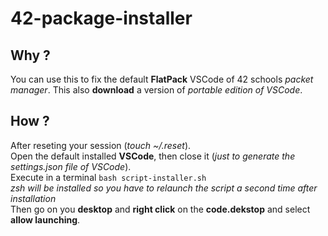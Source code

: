 # 42-package-installer

## Why ?
You can use this to fix the default **FlatPack** VSCode of 42 schools *packet manager*.
This also **download** a version of *portable edition of VSCode*.

## How ?
After reseting your session (*touch ~/.reset*).<br />
Open the default installed **VSCode**, then close it (*just to generate the settings.json file of VSCode*).<br />
Execute in a terminal
``` bash script-installer.sh ```<br />
*zsh will be installed so you have to relaunch the script a second time after installation*<br />
Then go on you **desktop** and **right click** on the **code.dekstop** and select **allow launching**.<br />
